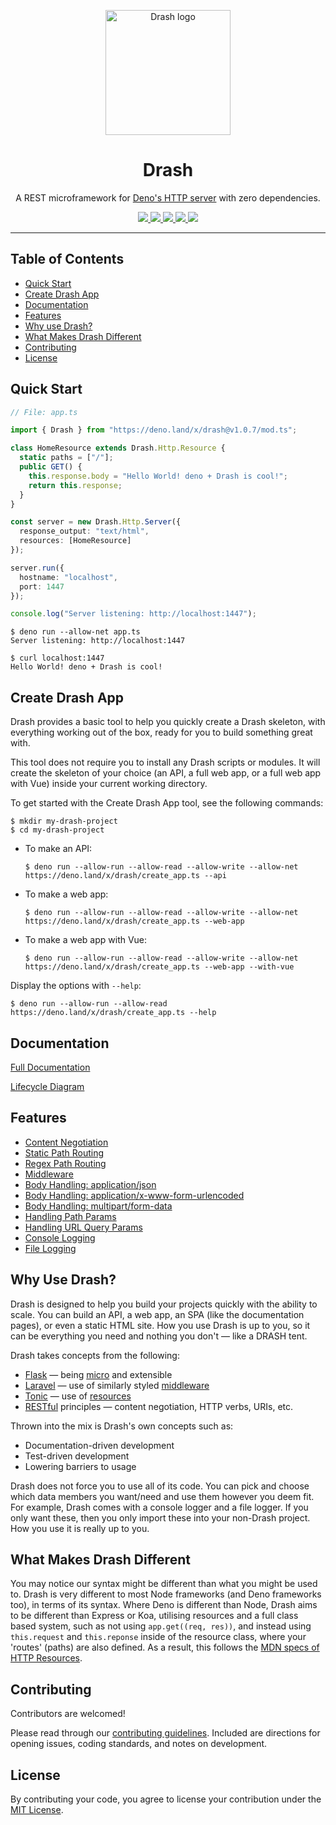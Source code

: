<p align="center">
  <img height="200" src="https://drash.land/drash/assets/img/drash.svg" alt="Drash logo">
  <h1 align="center">Drash</h1>
</p>
<p align="center">A REST microframework for <a href="https://github.com/denoland/deno">Deno's HTTP server</a> with zero dependencies.</p>
<p align="center">
  <a href="https://github.com/drashland/deno-drash/releases">
    <img src="https://img.shields.io/github/release/drashland/deno-drash.svg?color=bright_green&label=latest">
  </a>
  <a href="https://github.com/drashland/deno-drash/actions">
    <img src="https://img.shields.io/github/workflow/status/drashland/deno-drash/master?label=ci">
  </a>
  <a href="https://discord.gg/SgejNXq">
    <img src="https://img.shields.io/badge/chat-on%20discord-blue">
  </a>
  <a href="https://twitter.com/drash_land">
    <img src="https://img.shields.io/twitter/url?label=%40drash_land&style=social&url=https%3A%2F%2Ftwitter.com%2Fdrash_land">
  </a>
  <a href="https://rb.gy/vxmeed">
    <img src="https://img.shields.io/badge/Tutorials-YouTube-red">
  </a>
</p>

---

## Table of Contents
- [Quick Start](#quick-start)
- [Create Drash App](#create-drash-app)
- [Documentation](#documentation)
- [Features](#features)
- [Why use Drash?](#why-use-drash)
- [What Makes Drash Different](#what-makes-drash-different)
- [Contributing](#contributing)
- [License](#license)

## Quick Start
```typescript
// File: app.ts

import { Drash } from "https://deno.land/x/drash@v1.0.7/mod.ts";

class HomeResource extends Drash.Http.Resource {
  static paths = ["/"];
  public GET() {
    this.response.body = "Hello World! deno + Drash is cool!";
    return this.response;
  }
}

const server = new Drash.Http.Server({
  response_output: "text/html",
  resources: [HomeResource]
});

server.run({
  hostname: "localhost",
  port: 1447
});

console.log("Server listening: http://localhost:1447");
```

```
$ deno run --allow-net app.ts
Server listening: http://localhost:1447
```

```
$ curl localhost:1447
Hello World! deno + Drash is cool!
```

## Create Drash App

Drash provides a basic tool to help you quickly create a Drash skeleton, with everything working out of the box, ready for you to build something great with.

This tool does not require you to install any Drash scripts or modules. It will create the skeleton of your choice (an API, a full web app, or a full web app with Vue) inside your current working directory.

To get started with the Create Drash App tool, see the following commands:

```
$ mkdir my-drash-project
$ cd my-drash-project
```

* To make an API:

    ```
    $ deno run --allow-run --allow-read --allow-write --allow-net https://deno.land/x/drash/create_app.ts --api
    ```
    
* To make a web app:

    ```
    $ deno run --allow-run --allow-read --allow-write --allow-net https://deno.land/x/drash/create_app.ts --web-app
    ```

* To make a web app with Vue:

    ```
    $ deno run --allow-run --allow-read --allow-write --allow-net https://deno.land/x/drash/create_app.ts --web-app --with-vue
    ```

Display the options with `--help`:

```
$ deno run --allow-run --allow-read https://deno.land/x/drash/create_app.ts --help
```

## Documentation

[Full Documentation](https://drash.land/drash)

[Lifecycle Diagram](http://drash.land/drash/#/lifecycle-diagram)

## Features

- [Content Negotiation](http://drash.land/drash/#/advanced-tutorials/content-negotiation/user-profiles)
- [Static Path Routing](http://drash.land/drash/#/tutorials/servers/serving-static-paths)
- [Regex Path Routing](http://drash.land/drash/#/tutorials/resources/creating-a-resource#regular-expression-uris)
- [Middleware](http://drash.land/drash/#/tutorials/middleware/introduction)
- [Body Handling: application/json](http://drash.land/drash/#/tutorials/requests/handling-application-json-bodies)
- [Body Handling: application/x-www-form-urlencoded](http://drash.land/drash/#/tutorials/requests/handling-application-x-www-form-urlencoded-bodies)
- [Body Handling: multipart/form-data](http://drash.land/drash/#/tutorials/requests/handling-multipart-form-data-bodies)
- [Handling Path Params](http://drash.land/drash/#/tutorials/requests/handling-path-params)
- [Handling URL Query Params](http://drash.land/drash/#/tutorials/requests/handling-url-query-params)
- [Console Logging](http://drash.land/drash/#/tutorials/logging/logging-to-the-terminal)
- [File Logging](http://drash.land/drash/#/tutorials/logging/logging-to-files)

## Why Use Drash?

Drash is designed to help you build your projects quickly with the ability to scale. You can build an API, a web app, an SPA (like the documentation pages), or even a static HTML site. How you use Drash is up to you, so it can be everything you need and nothing you don't &mdash; like a DRASH tent.


Drash takes concepts from the following:


* <a href="https://flask.palletsprojects.com/en/1.1.x/" target="_BLANK">Flask</a> &mdash; being <a href="https://flask.palletsprojects.com/en/1.1.x/foreword/#what-does-micro-mean" target="_BLANK">micro</a> and extensible
* <a href="https://laravel.com/" target="_BLANK">Laravel</a> &mdash; use of similarly styled <a href="https://laravel.com/docs/master/middleware">middleware</a>
* <a href="https://www.peej.co.uk/tonic/" target="_BLANK">Tonic</a> &mdash; use of <a href="https://github.com/peej/tonic#how-it-works" target="_BLANK">resources</a>
* <a href="https://www.restapitutorial.com/lessons/whatisrest.html" target="_BLANK">RESTful</a> principles &mdash; content negotiation, HTTP verbs, URIs, etc.

Thrown into the mix is Drash's own concepts such as:


* Documentation-driven development
* Test-driven development
* Lowering barriers to usage

Drash does not force you to use all of its code. You can pick and choose which data members you want/need and use them however you deem fit. For example, Drash comes with a console logger and a file logger. If you only want these, then you only import these into your non-Drash project. How you use it is really up to you.

## What Makes Drash Different

You may notice our syntax might be different than what you might be used to. Drash is very different to most Node frameworks (and Deno frameworks too), in terms of its syntax. Where Deno is different than Node, Drash aims to be different than Express or Koa, utilising resources and a full class based system, such as not using `app.get((req, res))`, and instead using `this.request` and `this.reponse` inside of the resource class, where your 'routes' (paths) are also defined. As a result, this follows the [MDN specs of HTTP Resources](https://developer.mozilla.org/en-US/docs/Web/HTTP/Basics_of_HTTP/Identifying_resources_on_the_Web).

## Contributing

Contributors are welcomed!

Please read through our [contributing guidelines](./.github/CONTRIBUTING.md). Included are directions for opening issues, coding standards, and notes on development.

## License
By contributing your code, you agree to license your contribution under the [MIT License](./LICENSE).
